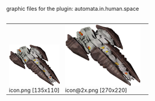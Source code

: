 graphic files for the plugin: automata.in.human.space<br>
<br>
<table>
	<tr valign="bottom">
		<td><a href="https://github.com/zuckungtest/plugins/blob/main/myplugins/automata.in.human.space/icon.png"><img src="https://raw.githubusercontent.com/zuckungtest/plugins/refs/heads/main/myplugins/automata.in.human.space/icon.png" width="135" height="110"></a><br>
		icon.png [135x110]</td>
		<td><a href="https://github.com/zuckungtest/plugins/blob/main/myplugins/automata.in.human.space/icon@2x.png"><img src="https://raw.githubusercontent.com/zuckungtest/plugins/refs/heads/main/myplugins/automata.in.human.space/icon@2x.png" width="200"></a><br>
		icon@2x.png [270x220]</td>
		<td></td>
	</tr>
</table>
